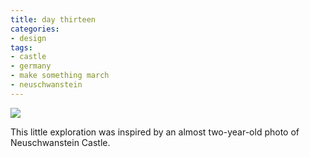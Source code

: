 ```yaml
---
title: day thirteen
categories:
- design
tags:
- castle
- germany
- make something march
- neuschwanstein
---
```


![](/blog/old-uploads/2012/03/13.png)

This little exploration was inspired by an almost two-year-old photo of Neuschwanstein Castle.
